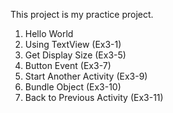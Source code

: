 This project is my practice project.

1. Hello World
2. Using TextView (Ex3-1)
3. Get Display Size (Ex3-5)
4. Button Event (Ex3-7)
5. Start Another Activity (Ex3-9)
6. Bundle Object (Ex3-10)
7. Back to Previous Activity (Ex3-11)
